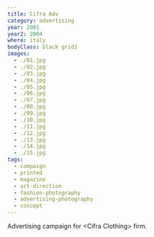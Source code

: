 ```yaml
---
title: Cifra Adv
category: advertising
year: 2001
year2: 2004
where: italy
bodyClass: black grid2
images:
  - ./01.jpg
  - ./02.jpg
  - ./03.jpg
  - ./04.jpg
  - ./05.jpg
  - ./06.jpg
  - ./07.jpg
  - ./08.jpg
  - ./09.jpg
  - ./10.jpg
  - ./11.jpg
  - ./12.jpg
  - ./13.jpg
  - ./14.jpg
  - ./15.jpg
tags:
  - campaign
  - printed
  - magazine
  - art-direction
  - fashion-photography
  - advertising-photography
  - concept
---
```


Advertising campaign for &lt;Cifra Clothing&gt; firm.
